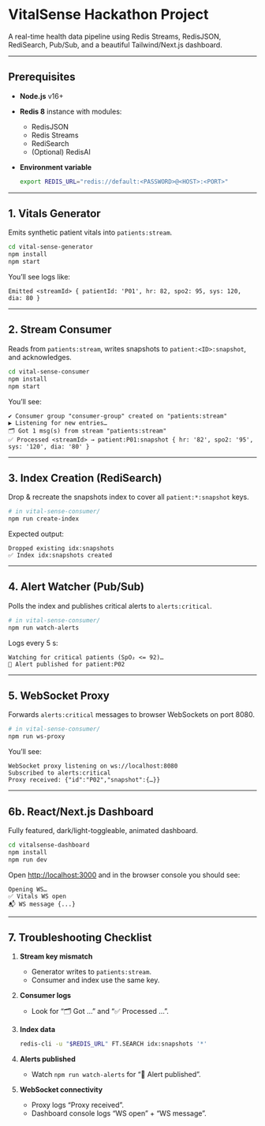 # VitalSense Hackathon Project

A real-time health data pipeline using Redis Streams, RedisJSON, RediSearch,
Pub/Sub, and a beautiful Tailwind/Next.js dashboard.

---

## Prerequisites

- **Node.js** v16+
- **Redis 8** instance with modules:

  - RedisJSON
  - Redis Streams
  - RediSearch
  - (Optional) RedisAI

- **Environment variable**

  ```bash
  export REDIS_URL="redis://default:<PASSWORD>@<HOST>:<PORT>"
  ```

---

## 1. Vitals Generator

Emits synthetic patient vitals into `patients:stream`.

```bash
cd vital-sense-generator
npm install
npm start
```

You’ll see logs like:

```
Emitted <streamId> { patientId: 'P01', hr: 82, spo2: 95, sys: 120, dia: 80 }
```

---

## 2. Stream Consumer

Reads from `patients:stream`, writes snapshots to `patient:<ID>:snapshot`, and
acknowledges.

```bash
cd vital-sense-consumer
npm install
npm start
```

You’ll see:

```
✔ Consumer group "consumer-group" created on "patients:stream"
▶ Listening for new entries…
🗂 Got 1 msg(s) from stream "patients:stream"
✅ Processed <streamId> → patient:P01:snapshot { hr: '82', spo2: '95', sys: '120', dia: '80' }
```

---

## 3. Index Creation (RediSearch)

Drop & recreate the snapshots index to cover all `patient:*:snapshot` keys.

```bash
# in vital-sense-consumer/
npm run create-index
```

Expected output:

```
Dropped existing idx:snapshots
✅ Index idx:snapshots created
```

---

## 4. Alert Watcher (Pub/Sub)

Polls the index and publishes critical alerts to `alerts:critical`.

```bash
# in vital-sense-consumer/
npm run watch-alerts
```

Logs every 5 s:

```
Watching for critical patients (SpO₂ <= 92)…
🚨 Alert published for patient:P02
```

---

## 5. WebSocket Proxy

Forwards `alerts:critical` messages to browser WebSockets on port 8080.

```bash
# in vital-sense-consumer/
npm run ws-proxy
```

You’ll see:

```
WebSocket proxy listening on ws://localhost:8080
Subscribed to alerts:critical
Proxy received: {"id":"P02","snapshot":{…}}
```

---


## 6b. React/Next.js Dashboard

Fully featured, dark/light-toggleable, animated dashboard.

```bash
cd vitalsense-dashboard
npm install
npm run dev
```

Open [http://localhost:3000](http://localhost:3000) and in the browser console
you should see:

```
Opening WS…
✅ Vitals WS open
📬 WS message {...}
```

---

## 7. Troubleshooting Checklist

1. **Stream key mismatch**

   - Generator writes to `patients:stream`.
   - Consumer and index use the same key.

2. **Consumer logs**

   - Look for “🗂 Got …” and “✅ Processed …”.

3. **Index data**

   ```bash
   redis-cli -u "$REDIS_URL" FT.SEARCH idx:snapshots '*'
   ```

4. **Alerts published**

   - Watch `npm run watch-alerts` for “🚨 Alert published”.

5. **WebSocket connectivity**

   - Proxy logs “Proxy received”.
   - Dashboard console logs “WS open” + “WS message”.


